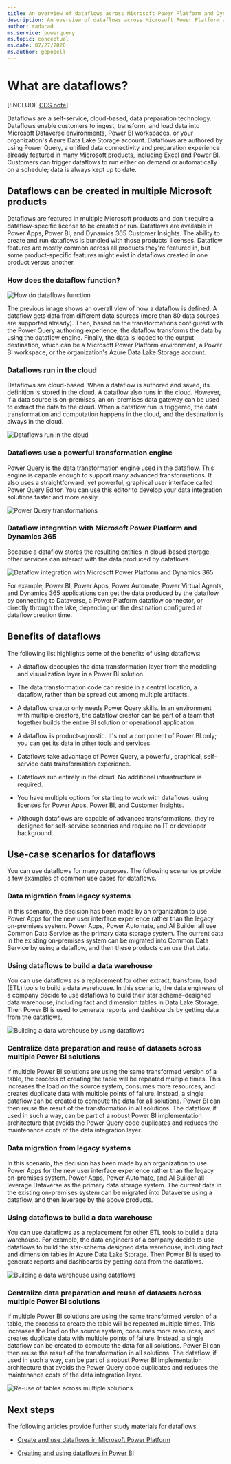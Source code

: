 ```yaml
---
title: An overview of dataflows across Microsoft Power Platform and Dynamics 365 products
description: An overview of dataflows across Microsoft Power Platform and Dynamics 365 products
author: radacad 
ms.service: powerquery 
ms.topic: conceptual 
ms.date: 07/27/2020 
ms.author: gepopell  
--- 
```


# What are dataflows?  

[!INCLUDE [CDS note](../includes/cc-data-platform-banner.md)]

Dataflows are a self-service, cloud-based, data preparation technology. Dataflows enable customers to ingest, transform, and load data into Microsoft Dataverse environments, Power BI workspaces, or your organization's Azure Data Lake Storage<!--Here and throughout the dataflows folder, I've made this edit to "Data Lake Storage." Please see the edit notes attached to task 1983193.--> account. Dataflows are authored by using Power Query, a unified data connectivity and preparation experience already featured in many Microsoft products, including Excel and Power BI. Customers can trigger dataflows to run either on demand or automatically on a schedule; data is always kept up to date. 

## Dataflows can be created in multiple Microsoft products

Dataflows are featured in multiple Microsoft products and don't require a dataflow-specific license to be created or run. Dataflows are available in Power Apps, Power BI, and Dynamics 365 Customer Insights. The ability to create and run dataflows is bundled with those products' licenses. Dataflow features are mostly common across all products they're featured in, but some product-specific features might exist in dataflows created in one product versus another.

### How does the dataflow function? 

![How do dataflows function](media/dataflows-power-platform-dynamics-365/dataflow-function.png) 

The previous image shows an overall view of how a dataflow is defined. A dataflow gets data from different data sources (more than 80 data sources are supported already). Then, based on the transformations configured with the Power Query authoring experience, the dataflow transforms the data by using the dataflow engine. Finally, the data is loaded to the output destination, which can be a Microsoft Power Platform environment, a Power BI workspace, or the organization's Azure Data Lake Storage account.  
 
### Dataflows run in the cloud

Dataflows are cloud-based. When a dataflow is authored and saved, its definition is stored in the cloud. A dataflow also runs in the cloud. However, if a data source is on-premises, an on-premises data gateway can be used to extract the data to the cloud. When a dataflow run is triggered, the data transformation and computation happens in the cloud, and the destination is always in the cloud.

![Dataflows run in the cloud](media/dataflows-power-platform-dynamics-365/dataflow-cloud.png) 

### Dataflows use a powerful transformation engine

Power Query is the data transformation engine used in the dataflow. This engine is capable enough to support many advanced transformations. It also uses a straightforward, yet powerful, graphical user interface called Power Query Editor. You can use this editor to develop your data integration solutions faster and more easily.<!--Suggested so as not to slip into third person.-->

![Power Query transformations](media/dataflows-power-platform-dynamics-365/power-query-editor.png) 

### Dataflow integration with Microsoft Power Platform and Dynamics 365

Because a dataflow stores the resulting entities in cloud-based storage, other services can interact with the data produced by dataflows.
<!--The "PowerApps" and "Power Virtual Agent" icons seem to be outdated. -->
![Dataflow integration with Microsoft Power Platform and Dynamics 365](media/dataflows-power-platform-dynamics-365/dataflow-power-platform.png) 

For example, Power BI, Power Apps, Power Automate, Power Virtual Agents, and Dynamics 365 applications can get the data produced by the dataflow by connecting to Dataverse, a Power Platform dataflow connector, or directly through the lake, depending on the destination configured at dataflow creation time.

## Benefits of dataflows

<!--There are no scenarios in the preceding text.-->The following list highlights some of the benefits of using dataflows:

- A dataflow decouples the data transformation layer from the modeling and visualization layer in a Power BI solution.

- The data transformation code can reside in a central location, a dataflow, rather than be spread out among multiple artifacts.

- A dataflow creator only needs Power Query skills. In an environment with multiple creators, the dataflow creator can be part of a team that together builds the entire BI solution or operational application.

- A dataflow is product-agnostic. It's not a component of Power BI only; you can get its data in other tools and services.

- Dataflows take advantage of Power Query, a powerful, graphical, self-service data transformation experience.

- Dataflows run entirely in the cloud. No additional infrastructure is required.

- You have multiple options for starting to work with dataflows, using licenses for Power Apps, Power BI, and Customer Insights.

- Although dataflows are capable of advanced transformations, they're designed for self-service scenarios and require no IT or developer background.

## Use-case scenarios for dataflows

You can use dataflows for many purposes. The following scenarios provide a few examples of common use cases for dataflows.

### Data migration from legacy systems

In this scenario, the decision has been made by an organization to use Power Apps for the new user interface experience rather than the legacy on-premises system. Power Apps, Power Automate, and AI Builder all use Common Data Service as the primary data storage system. The current data in the existing on-premises system can be migrated into Common Data Service by using a dataflow, and then these products can use that data.

### Using dataflows to build a data warehouse

You can use dataflows as a replacement for other extract, transform, load (ETL) tools to build a data warehouse. In this scenario, the data engineers of a company decide to use dataflows to build their star schema&ndash;designed data warehouse, including fact and dimension tables in Data Lake Storage. Then Power BI is used to generate reports and dashboards by getting data from the dataflows.

![Building a data warehouse by using dataflows](https://i2.wp.com/radacad.com/wp-content/uploads/2019/01/2019-01-21_06h49_16.png) 

### Centralize data preparation and reuse of datasets across multiple Power BI solutions

If multiple Power BI solutions are using the same transformed version of a table, the process of creating the table will be repeated multiple times. This increases the load on the source system, consumes more resources, and creates duplicate data with multiple points of failure. Instead, a single dataflow can be created to compute the data for all solutions. Power BI can then reuse the result of the transformation in all solutions. The dataflow, if used in such a way, can be part of a robust Power BI implementation architecture that avoids the Power Query code duplicates and reduces the maintenance costs of the data integration layer.

### Data migration from legacy systems 

In this scenario, the decision has been made by an organization to use Power Apps for the new user interface experience rather than the legacy on-premises system. Power Apps, Power Automate, and AI Builder all leverage Dataverse as the primary data storage system. The current data in the existing on-premises system can be migrated into Dataverse using a dataflow, and then leverage by the above products. 

### Using dataflows to build a data warehouse 

You can use dataflows as a replacement for other ETL tools to build a data warehouse. For example, the data engineers of a company decide to use dataflows to build the star-schema designed data warehouse, including fact and dimension tables in Azure Data Lake Storage. Then Power BI is used to generate reports and dashboards by getting data from the dataflows. 

![Building a data warehouse using dataflows](media/building-data-warehouse.png) 

### Centralize data preparation and reuse of datasets across multiple Power BI solutions 

If multiple Power BI solutions are using the same transformed version of a table, the process to create the table will be repeated multiple times. This increases the load on the source system, consumes more resources, and creates duplicate data with multiple points of failure. Instead, a single dataflow can be created to compute the data for all solutions. Power BI can then reuse the result of the transformation in all solutions. The dataflow, if used in such a way, can be part of a robust Power BI implementation architecture that avoids the Power Query code duplicates and reduces the maintenance costs of the data integration layer. 

![Re-use of tables across multiple solutions](media/reuse-tables-in-solutions.png) 

## Next steps 

The following articles provide further study materials for dataflows. 

- [Create and use dataflows in Microsoft Power Platform](https://docs.microsoft.com/data-integration/dataflows/dataflows-integration-overview) 

- [Creating and using dataflows in Power BI](https://docs.microsoft.com/power-bi/service-dataflows-create-use) 
